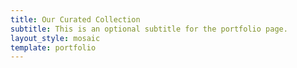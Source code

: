 ```yaml
---
title: Our Curated Collection
subtitle: This is an optional subtitle for the portfolio page.
layout_style: mosaic
template: portfolio
---
```

